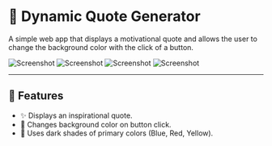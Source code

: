 # 🌟 Dynamic Quote Generator

A simple web app that displays a motivational quote and allows the user to change the background color with the click of a button.

![Screenshot](./screenshot.png)
![Screenshot](./screenshot.png)
![Screenshot](./screenshot.png)
![Screenshot](./screenshot.png)

---

## 🚀 Features

- ✨ Displays an inspirational quote.
- 🎨 Changes background color on button click.
- 🎯 Uses dark shades of primary colors (Blue, Red, Yellow).
